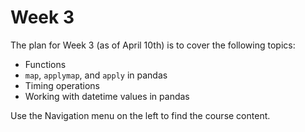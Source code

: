 # Week 3

The plan for Week 3 (as of April 10th) is to cover the following topics:
* Functions
* `map`, `applymap`, and `apply` in pandas
* Timing operations
* Working with datetime values in pandas

Use the Navigation menu on the left to find the course content.